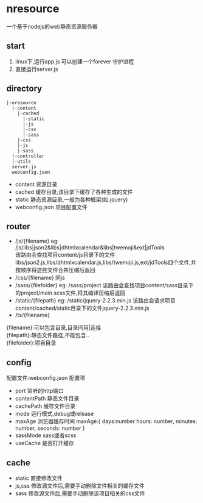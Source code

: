 # nresource
一个基于nodejs的web静态资源服务器

## start
1. linux下,运行app.js 可以创建一个forever 守护进程
1. 直接运行server.js
        
## directory
```
|-nresource
  |-content
    |-cached
      |-static
      |-js
      |-css
      |-sass
    |-css
    |-js
    |-sass
  |-controller
  |-utils
  server.js
  webconfig.json
```
+ content 资源目录
+ cached 缓存目录,该目录下缓存了各种生成的文件
+ static 静态资源目录,一般为各种框架(如:jquery)
+ webconfig.json 项目配置文件

## router
+ /js/{filename}
        eg: /js/libs|json2&libs|dhtmlxcalendar&libs|twemoji&ext|jdTools  
            该路由会查找项目content/js目录下的文件libs/json2.js,libs/dhtmlxcalendar.js,libs/twemoji.js,ext/jdTools四个文件,并按顺序将这些文件合并压缩后返回
+ /css/{filename}
        同js
+ /sass/{filefolder}
        eg: /sass/project
            该路由会查找项目content/sass目录下的project/main.scss文件,将其编译压缩后返回
+ /static/{filepath}
        eg: /static/jquery-2.2.3.min.js
            该路由会请求项目content/cached/static目录下的文件jquery-2.2.3.min.js
+ /ts/{filename}

{filename}:可以包含目录,目录间用|连接  
{filepath}:静态文件路径,不能包含..  
{filefolder}:项目目录

## config
配置文件:webconfig.json
配置项
+ port  监听的http端口
+ contentPath   静态文件目录
+ cachePath 缓存文件目录
+ mode 运行模式,debug或release
+ maxAge 浏览器缓存时间
        maxAge:{
            days:number
            hours: number,
            minutes: number,
            seconds: number
        }
+ sassMode      sass或者scss      
+ useCache      是否打开缓存 
 
## cache
+ static 直接修改文件
+ js,css 修改源文件后,需要手动删除文件相关的缓存文件
+ sass 修改源文件后,需要手动删除该项目相关的css文件